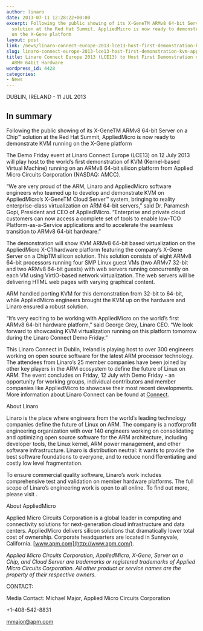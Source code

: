 ```yaml
---
author: linaro
date: 2013-07-11 12:28:22+00:00
excerpt: Following the public showing of its X­-GeneTM ARMv8 64­-bit Server on a Chip™
  solution at the Red Hat Summit, AppliedMicro is now ready to demonstrate KVM running
  on the X-Gene platform
layout: post
link: /news/linaro-connect-europe-2013-lce13-host-first-demonstration-kvm-appliedmicros-arm-64%c2%adbit-hardware/
slug: linaro-connect-europe-2013-lce13-host-first-demonstration-kvm-appliedmicros-arm-64%c2%adbit-hardware
title: Linaro Connect Europe 2013 (LCE13) to Host First Demonstration of KVM on AppliedMicro’s
  ARM® 64­bit Hardware
wordpress_id: 4428
categories:
- News
---
```


DUBLIN, IRELAND - 11 JUL 2013


## In summary

Following the public showing of its X­-GeneTM ARMv8 64­-bit Server on a Chip™ solution at the Red Hat Summit, AppliedMicro is now ready to demonstrate KVM running on the X-Gene platform

The Demo Friday event at Linaro Connect Europe (LCE13) on 12 July 2013 will play host to the world’s first demonstration of KVM (Kernel-based Virtual Machine) running on an ARMv8 64-­bit silicon platform from Applied Micro Circuits Corporation (NASDAQ: AMCC).

“We are very proud of the ARM, Linaro and AppliedMicro software engineers who teamed up to develop and demonstrate KVM on AppliedMicro’s X-GeneTM Cloud Server™ system, bringing to reality enterprise-class virtualization on ARM 64-bit servers,” said Dr. Paramesh Gopi, President and CEO of AppliedMicro. “Enterprise and private cloud customers can now access a complete set of tools to enable low-TCO Platform-as-a-Service applications and to accelerate the seamless transition to ARMv8 64-bit hardware.”

The demonstration will show KVM ARMv8 64-­bit based virtualization on the AppliedMicro X-­C1 hardware platform featuring the company’s X-Gene Server on a ChipTM silicon solution. This solution consists of eight ARMv8 64-­bit processors running four SMP Linux guest VMs (two ARMv7 32­-bit and two ARMv8 64-­bit guests) with web servers running concurrently on each VM using VirtIO-based network virtualization. The web servers will be delivering HTML web pages with varying graphical content.

ARM handled porting KVM for this demonstration from 32-­bit to 64­-bit, while AppliedMicro engineers brought the KVM up on the hardware and Linaro ensured a robust solution.

“It’s very exciting to be working with AppliedMicro on the world’s first ARMv8 64­-bit hardware platform,” said George Grey, Linaro CEO. “We look forward to showcasing KVM virtualization running on this platform tomorrow during the Linaro Connect Demo Friday.”

This Linaro Connect in Dublin, Ireland is playing host to over 300 engineers working on open source software for the latest ARM processor technology. The attendees from Linaro’s 25 member companies have been joined by other key players in the ARM ecosystem to define the future of Linux on ARM. The event concludes on Friday, 12 July with Demo Friday ­- an opportunity for working groups, individual contributors and member companies like AppliedMicro to showcase their most recent developments. More information about Linaro Connect can be found at [Connect](http://connect.linaro.org).

About Linaro

Linaro is the place where engineers from the world’s leading technology companies define the future of Linux on ARM. The company is a not­for­profit engineering organization with over 140 engineers working on consolidating and optimizing open source software for the ARM architecture, including developer tools, the Linux kernel, ARM power management, and other software infrastructure. Linaro is distribution neutral: it wants to provide the best software foundations to everyone, and to reduce non­differentiating and costly low level fragmentation.

To ensure commercial quality software, Linaro’s work includes comprehensive test and validation on member hardware platforms. The full scope of Linaro’s engineering work is open to all online. To find out more, please visit .

About AppliedMicro

Applied Micro Circuits Corporation is a global leader in computing and connectivity solutions for next-generation cloud infrastructure and data centers. AppliedMicro delivers silicon solutions that dramatically lower total cost of ownership. Corporate headquarters are located in Sunnyvale, California. [www.apm.com](http://www.apm.com/).

_Applied Micro Circuits Corporation, AppliedMicro, X-Gene, Server on a Chip, and Cloud Server are trademarks or registered trademarks of Applied Micro Circuits Corporation. All other product or service names are the property of their respective owners._

CONTACT:

Media Contact: Michael Major, Applied Micro Circuits Corporation

+1-408-542-8831

[mmajor@apm.com](mailto:mmajor@apm.com)


